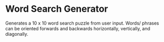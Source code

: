 # Word Search Generator
Generates a 10 x 10 word search puzzle from user input.
Words/ phrases can be oriented forwards and backwards horizontally, vertically, and diagonally.
